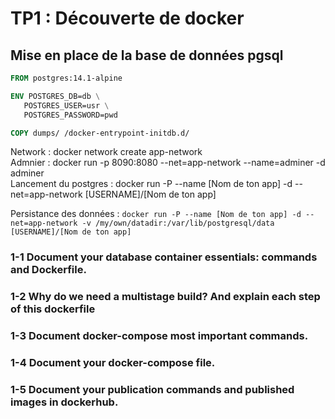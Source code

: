 # TP1 : Découverte de docker

## Mise en place de la base de données pgsql

```Dockerfile
FROM postgres:14.1-alpine

ENV POSTGRES_DB=db \
   POSTGRES_USER=usr \
   POSTGRES_PASSWORD=pwd

COPY dumps/ /docker-entrypoint-initdb.d/
```

Network : docker network create app-network <br>
Admnier : docker run -p 8090:8080 --net=app-network --name=adminer -d adminer <br>
Lancement du postgres : docker run -P --name [Nom de ton app] -d --net=app-network [USERNAME]/[Nom de ton app]

Persistance des données : `docker run -P --name [Nom de ton app] -d --net=app-network -v /my/own/datadir:/var/lib/postgresql/data [USERNAME]/[Nom de ton app]`

### 1-1 Document your database container essentials: commands and Dockerfile.

### 1-2 Why do we need a multistage build? And explain each step of this dockerfile

### 1-3 Document docker-compose most important commands. 

### 1-4 Document your docker-compose file.

### 1-5 Document your publication commands and published images in dockerhub.
